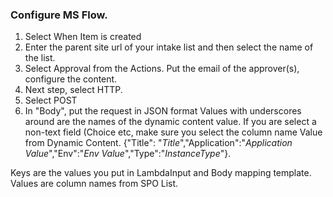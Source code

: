 ### Configure MS Flow.
1. Select When Item is created
1. Enter the parent site url of your intake list and then select the name of the list.
1. Select Approval from the Actions.  Put the email of the approver(s), configure the content.
1. Next step, select HTTP.  
1. Select POST
1. In "Body", put the request in JSON format
Values with underscores around are the names of the dynamic content value.  If you are select a non-text field (Choice etc, make sure you select the column name Value from Dynamic Content.
{"Title": "_Title_","Application":"_Application Value_","Env":"_Env Value_","Type":"_InstanceType_"}.

Keys are the values you put in LambdaInput and Body mapping template.  Values are column names from SPO List.
